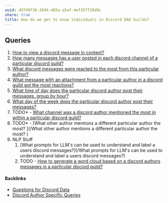 ```yaml
---
uuid: d9749f38-2694-405a-a5af-4ef357f29d9c
share: true
title: How do we get to know individuals in Discord DAO Guilds?
---
```

## Queries

1. [How to view a discord message in context?](/fdaf9b18-a664-4861-894b-836af806393a)
2. [How many messages has a user posted in each discord channel of a particular discord guild?](/d4d9a29d-c144-4b7b-bb49-af768905cd79)
3. [What discord messages were reacted to the most from this particular author?](/f386a8f1-5a03-4800-b3fb-9ff569a064af)
4. [What message with an attachment from a particular author in a discord guild got the most reactions?](/2c19f286-32de-4f5e-94f0-98d6eae21492)
5. [What time of day does the particular discord author post their messages, group by hour?](/d0faa6c6-be48-4170-941a-a30d833f6d1c)
6. [What day of the week does the particular discord author post their messages?](/cb543a19-8513-43ae-8720-5ffeaec4a385)
7. TODO* - [What channel was a discord author mentioned the most in within a particular discord guild?](/35fb0306-f973-4de1-805c-7a027ed7c9a7)
8. TODO* - [What other author mentions a different particular author the most? ](/What other author mentions a different particular author the most? )
9. NLP Stuff
	1. [What prompts for LLM's can be used to understand and label a users discord messages?](/What prompts for LLM's can be used to understand and label a users discord messages?)
	2. TODO - [How to generate a word cloud based on a discord authors messages in a particular discord guild?](/af9ab3a8-c2bd-4241-b8ed-0cfba608070c)

#### Backlinks

* [Questions for Discord Data](/46abc67b-bbe7-4800-82f5-f08d4c457ef0)
* [Discord Author Specific Queries](/f6c57d06-6240-41fc-9174-7a6b18362030)